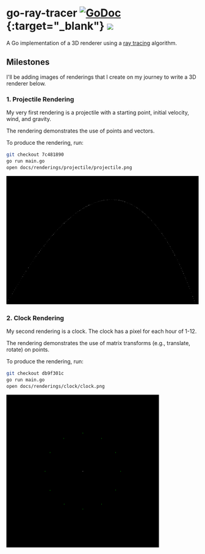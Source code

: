 # go-ray-tracer [![GoDoc](https://godoc.org/github.com/austingebauer/go-ray-tracer?status.png)](https://godoc.org/github.com/austingebauer/go-ray-tracer){:target="_blank"} <a href="https://goreportcard.com/report/github.com/austingebauer/go-ray-tracer" target="_blank"><img src="https://goreportcard.com/badge/github.com/austingebauer/go-ray-tracer"/></a>

A Go implementation of a 3D renderer using a 
[ray tracing](https://en.wikipedia.org/wiki/Ray_tracing_(graphics)#Algorithm_overview) algorithm.

## Milestones

I'll be adding images of renderings that I create on my journey to write a 3D renderer below.

### 1. Projectile Rendering

My very first rendering is a projectile with a starting point, initial velocity, wind, and gravity.

The rendering demonstrates the use of points and vectors.

To produce the rendering, run:
```bash
git checkout 7c481890
go run main.go
open docs/renderings/projectile/projectile.png
```

![Projectile Rendering](docs/renderings/projectile/projectile.png)

### 2. Clock Rendering

My second rendering is a clock. The clock has a pixel for each hour of 1-12. 

The rendering demonstrates the use of matrix transforms (e.g., translate, rotate) on points.

To produce the rendering, run:
```bash
git checkout db9f301c
go run main.go
open docs/renderings/clock/clock.png
```

![Projectile Rendering](docs/renderings/clock/clock.png)
